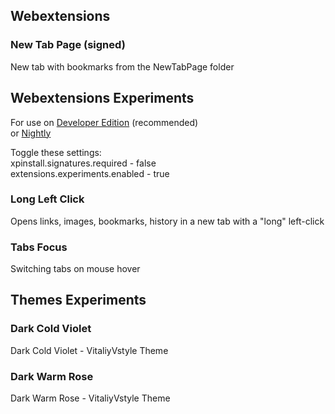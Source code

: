 ## Webextensions
### New Tab Page (signed)
New tab with bookmarks from the NewTabPage folder  

## Webextensions Experiments
For use on [Developer Edition](https://www.mozilla.org/firefox/developer)  (recommended)  
or [Nightly](https://www.mozilla.org/firefox/nightly)  

Toggle these settings:  
xpinstall.signatures.required - false  
extensions.experiments.enabled - true  

### Long Left Click
Opens links, images, bookmarks, history in a new tab with a "long" left-click  

### Tabs Focus
Switching tabs on mouse hover  

## Themes Experiments
### Dark Cold Violet 
Dark Cold Violet - VitaliyVstyle Theme  

### Dark Warm Rose
Dark Warm Rose - VitaliyVstyle Theme  

